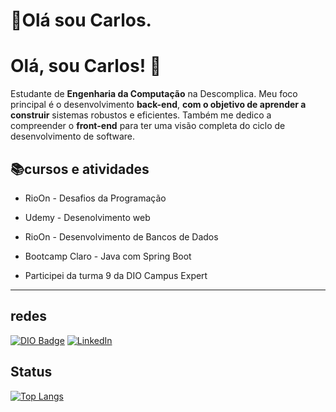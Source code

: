 # 👋Olá sou Carlos.

  # Olá, sou Carlos! 👋

Estudante de **Engenharia da Computação** na Descomplica. Meu foco principal é o desenvolvimento **back-end**, **com o objetivo de aprender a construir** sistemas robustos e eficientes. Também me dedico a compreender o **front-end** para ter uma visão completa do ciclo de desenvolvimento de software.
  
## 📚cursos e atividades

 - RioOn - Desafios da Programação
  
 - Udemy - Desenolvimento web

 - RioOn - Desenvolvimento de Bancos de Dados
  
 - Bootcamp Claro - Java com Spring Boot 

 - Participei da turma 9 da DIO Campus Expert

----
## redes 

[![DIO Badge](https://img.shields.io/badge/-DIO-%237159c1?style=for-the-badge&logo=data:image/png;base64,[BASE64_STRING]&logoColor=white)](https://www.dio.me/users/gerrilhas)
[![LinkedIn](https://img.shields.io/badge/-LinkedIn-%230077B5?style=for-the-badge&logo=linkedin&logoColor=white)](https://www.linkedin.com/in/carlos-antonio-eng-comp/)

## Status
[![Top Langs](https://github-readme-stats.vercel.app/api/top-langs/?username=Lordbeik&layout=compact)](https://github.com/anuraghazra/github-readme-stats)

